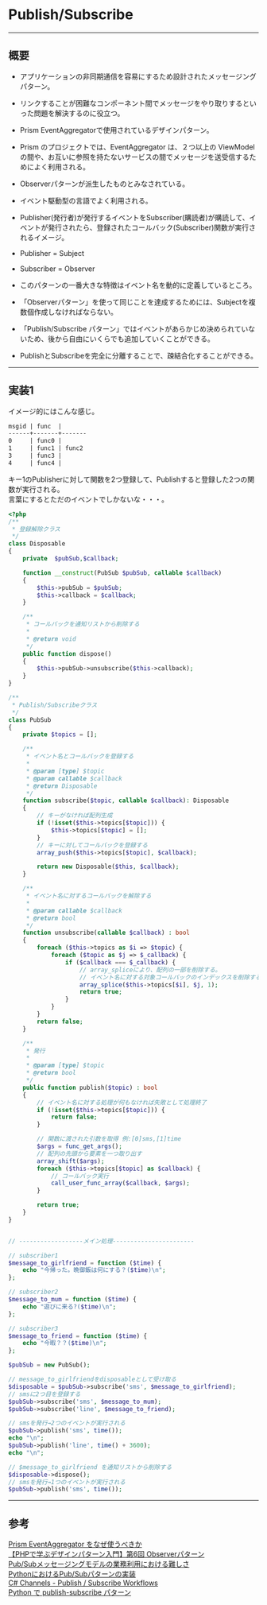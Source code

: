# Publish/Subscribe

---

## 概要

- アプリケーションの非同期通信を容易にするため設計されたメッセージングパターン。  
- リンクすることが困難なコンポーネント間でメッセージをやり取りするといった問題を解決するのに役立つ。  
- Prism EventAggregatorで使用されているデザインパターン。  
- Prism のプロジェクトでは、EventAggregator は、２つ以上の ViewModel の間や、お互いに参照を持たないサービスの間でメッセージを送受信するためによく利用される。  

- Observerパターンが派生したものとみなされている。  
- イベント駆動型の言語でよく利用される。  

- Publisher(発行者)が発行するイベントをSubscriber(購読者)が購読して、イベントが発行されたら、登録されたコールバック(Subscriber)関数が実行されるイメージ。  

- Publisher = Subject  
- Subscriber = Observer  

- このパターンの一番大きな特徴はイベント名を動的に定義しているところ。  
- 「Observerパターン」を使って同じことを達成するためには、Subjectを複数個作成しなければならない。  
- 「Publish/Subscribe パターン」ではイベントがあらかじめ決められていないため、後から自由にいくらでも追加していくことができる。  
- PublishとSubscribeを完全に分離することで、疎結合化することができる。  

---

## 実装1

イメージ的にはこんな感じ。

``` txt
msgid | func  |
------+-------+-------
0     | func0 |
1     | func1 | func2
3     | func3 |
4     | func4 |
```

キー1のPublisherに対して関数を2つ登録して、Publishすると登録した2つの関数が実行される。  
言葉にするとただのイベントでしかないな・・・。

``` php
<?php
/**
 * 登録解除クラス
 */
class Disposable
{
    private  $pubSub,$callback;

    function __construct(PubSub $pubSub, callable $callback)
    {
        $this->pubSub = $pubSub;
        $this->callback = $callback;
    }

    /**
     * コールバックを通知リストから削除する
     *
     * @return void
     */
    public function dispose()
    {
        $this->pubSub->unsubscribe($this->callback);
    }
}

/**
 * Publish/Subscribeクラス
 */
class PubSub
{
    private $topics = [];

    /**
     * イベント名とコールバックを登録する
     *
     * @param [type] $topic
     * @param callable $callback
     * @return Disposable
     */
    function subscribe($topic, callable $callback): Disposable
    {
        // キーがなければ配列生成
        if (!isset($this->topics[$topic])) {
            $this->topics[$topic] = [];
        }
        // キーに対してコールバックを登録する
        array_push($this->topics[$topic], $callback);

        return new Disposable($this, $callback);
    }

    /**
     * イベント名に対するコールバックを解除する
     *
     * @param callable $callback
     * @return bool
     */
    function unsubscribe(callable $callback) : bool
    {
        foreach ($this->topics as $i => $topic) {
            foreach ($topic as $j => $_callback) {
                if ($callback === $_callback) {
                    // array_spliceにより、配列の一部を削除する。
                    // イベント名に対する対象コールバックのインデックスを削除する
                    array_splice($this->topics[$i], $j, 1);
                    return true;
                }
            }
        }
        return false;
    }

    /**
     * 発行
     *
     * @param [type] $topic
     * @return bool
     */
    public function publish($topic) : bool
    {
        // イベント名に対する処理が何もなければ失敗として処理終了
        if (!isset($this->topics[$topic])) {
            return false;
        }

        // 関数に渡された引数を取得 例:[0]sms,[1]time
        $args = func_get_args();
        // 配列の先頭から要素を一つ取り出す
        array_shift($args);
        foreach ($this->topics[$topic] as $callback) {
            // コールバック実行
            call_user_func_array($callback, $args);
        }

        return true;
    }
}


// ------------------メイン処理-----------------------

// subscriber1
$message_to_girlfriend = function ($time) {
    echo "今帰った。晩御飯は何にする？($time)\n";
};

// subscriber2
$message_to_mum = function ($time) {
    echo "遊びに来る?($time)\n";
};

// subscriber3
$message_to_friend = function ($time) {
    echo "今暇？？($time)\n";
};

$pubSub = new PubSub();

// message_to_girlfriendをdisposableとして受け取る
$disposable = $pubSub->subscribe('sms', $message_to_girlfriend);
// smsに2つ目を登録する
$pubSub->subscribe('sms', $message_to_mum);
$pubSub->subscribe('line', $message_to_friend);

// smsを発行→2つのイベントが実行される
$pubSub->publish('sms', time());
echo "\n";
$pubSub->publish('line', time() + 3600);
echo "\n";

// $message_to_girlfriend を通知リストから削除する
$disposable->dispose();
// smsを発行→1つのイベントが実行される
$pubSub->publish('sms', time());
```

---

## 参考

[Prism EventAggregator をなぜ使うべきか](https://shikaku-sh.hatenablog.com/entry/wpf-prism-why-should-use-eventaggregator)  
[【PHPで学ぶデザインパターン入門】第6回 Observerパターン](https://liginc.co.jp/web/programming/php/149799)  
[Pub/Subメッセージングモデルの業務利用における難しさ](https://qiita.com/TakaakiOtomo/items/badba239ade07c4ea59f)  
[PythonにおけるPub/Subパターンの実装](https://webty.jp/staffblog/production/post-3328/)  
[C# Channels - Publish / Subscribe Workflows](https://deniskyashif.com/2019/12/08/csharp-channels-part-1/)  
[Python で publish-subscribe パターン](https://zenn.dev/miwarin/articles/df7998929dc955)  
